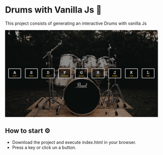 # Drums with Vanilla Js 🥁

This project consists of generating an interactive Drums with vanilla Js

![image](https://github.com/angelpolotorres/drums-js/blob/main/img/drums.png)

## How to start ⚙️

- Download the project and execute index.html in your browser.
- Press a key or click un a button.
